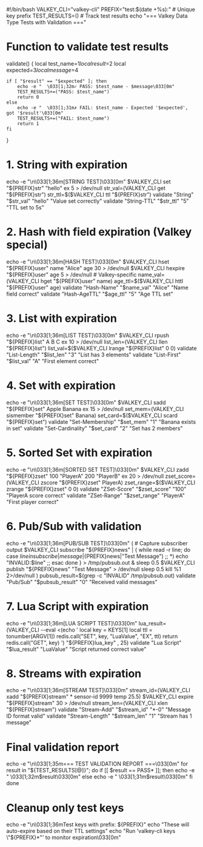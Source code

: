 #!/bin/bash
VALKEY_CLI="valkey-cli"
PREFIX="test:$(date +%s):"  # Unique key prefix
TEST_RESULTS=()             # Track test results
echo "=== Valkey Data Type Tests with Validation ==="

# Function to validate test results
validate() {
    local test_name=$1
    local result=$2
    local expected=$3
    local message=$4
    
    if [ "$result" == "$expected" ]; then
        echo -e "  \033[1;32m✓ PASS: $test_name - $message\033[0m"
        TEST_RESULTS+=("PASS: $test_name")
        return 0
    else
        echo -e "  \033[1;31m✗ FAIL: $test_name - Expected '$expected', got '$result'\033[0m"
        TEST_RESULTS+=("FAIL: $test_name")
        return 1
    fi
}

# 1. String with expiration
echo -e "\n\033[1;36m[STRING TEST]\033[0m"
$VALKEY_CLI set "${PREFIX}str" "hello" ex 5 > /dev/null
str_val=$($VALKEY_CLI get "${PREFIX}str")
str_ttl=$($VALKEY_CLI ttl "${PREFIX}str")
validate "String" "$str_val" "hello" "Value set correctly"
validate "String-TTL" "$str_ttl" "5" "TTL set to 5s"

# 2. Hash with field expiration (Valkey special)
echo -e "\n\033[1;36m[HASH TEST]\033[0m"
$VALKEY_CLI hset "${PREFIX}user" name "Alice" age 30 > /dev/null
$VALKEY_CLI hexpire "${PREFIX}user" age 5 > /dev/null  # Valkey-specific
name_val=$($VALKEY_CLI hget "${PREFIX}user" name)
age_ttl=$($VALKEY_CLI httl "${PREFIX}user" age)
validate "Hash-Name" "$name_val" "Alice" "Name field correct"
validate "Hash-AgeTTL" "$age_ttl" "5" "Age TTL set"

# 3. List with expiration
echo -e "\n\033[1;36m[LIST TEST]\033[0m"
$VALKEY_CLI rpush "${PREFIX}list" A B C ex 10 > /dev/null
list_len=$($VALKEY_CLI llen "${PREFIX}list")
list_val=$($VALKEY_CLI lrange "${PREFIX}list" 0 0)
validate "List-Length" "$list_len" "3" "List has 3 elements"
validate "List-First" "$list_val" "A" "First element correct"

# 4. Set with expiration
echo -e "\n\033[1;36m[SET TEST]\033[0m"
$VALKEY_CLI sadd "${PREFIX}set" Apple Banana ex 15 > /dev/null
set_mem=$($VALKEY_CLI sismember "${PREFIX}set" Banana)
set_card=$($VALKEY_CLI scard "${PREFIX}set")
validate "Set-Membership" "$set_mem" "1" "Banana exists in set"
validate "Set-Cardinality" "$set_card" "2" "Set has 2 members"

# 5. Sorted Set with expiration
echo -e "\n\033[1;36m[SORTED SET TEST]\033[0m"
$VALKEY_CLI zadd "${PREFIX}zset" 100 "PlayerA" 200 "PlayerB" ex 20 > /dev/null
zset_score=$($VALKEY_CLI zscore "${PREFIX}zset" PlayerA)
zset_range=$($VALKEY_CLI zrange "${PREFIX}zset" 0 0)
validate "ZSet-Score" "$zset_score" "100" "PlayerA score correct"
validate "ZSet-Range" "$zset_range" "PlayerA" "First player correct"

# 6. Pub/Sub with validation
echo -e "\n\033[1;36m[PUB/SUB TEST]\033[0m"
(
    # Capture subscriber output
    $VALKEY_CLI subscribe "${PREFIX}news" | {
        while read -r line; do
            case $line in
                subscribe|message|${PREFIX}news|"Test Message") ;;
                *) echo "INVALID:$line" ;;
            esac
        done
    } > /tmp/pubsub.out &
    sleep 0.5
    $VALKEY_CLI publish "${PREFIX}news" "Test Message" > /dev/null
    sleep 0.5
    kill %1 2>/dev/null
)
pubsub_result=$(grep -c "INVALID" /tmp/pubsub.out)
validate "Pub/Sub" "$pubsub_result" "0" "Received valid messages"

# 7. Lua Script with expiration
echo -e "\n\033[1;36m[LUA SCRIPT TEST]\033[0m"
lua_result=$($VALKEY_CLI --eval <(echo '
  local key = KEYS[1]
  local ttl = tonumber(ARGV[1])
  redis.call("SET", key, "LuaValue", "EX", ttl)
  return redis.call("GET", key)
') "${PREFIX}lua_key" , 25)
validate "Lua Script" "$lua_result" "LuaValue" "Script returned correct value"

# 8. Streams with expiration
echo -e "\n\033[1;36m[STREAM TEST]\033[0m"
stream_id=$($VALKEY_CLI xadd "${PREFIX}stream" * sensor-id 9999 temp 25.5)
$VALKEY_CLI expire "${PREFIX}stream" 30 > /dev/null
stream_len=$($VALKEY_CLI xlen "${PREFIX}stream")
validate "Stream-Add" "$stream_id" "*-0" "Message ID format valid"
validate "Stream-Length" "$stream_len" "1" "Stream has 1 message"

# Final validation report
echo -e "\n\033[1;35m=== TEST VALIDATION REPORT ===\033[0m"
for result in "${TEST_RESULTS[@]}"; do
    if [[ $result == PASS* ]]; then
        echo -e "  \033[1;32m$result\033[0m"
    else
        echo -e "  \033[1;31m$result\033[0m"
    fi
done

# Cleanup only test keys
echo -e "\n\033[1;36mTest keys with prefix: ${PREFIX}"
echo "These will auto-expire based on their TTL settings"
echo "Run 'valkey-cli keys \"${PREFIX}*\"' to monitor expiration\033[0m"
